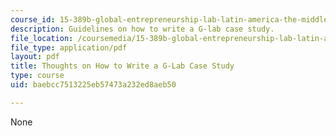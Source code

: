 ```yaml
---
course_id: 15-389b-global-entrepreneurship-lab-latin-america-the-middle-east-and-africa-fall-2010
description: Guidelines on how to write a G-lab case study.
file_location: /coursemedia/15-389b-global-entrepreneurship-lab-latin-america-the-middle-east-and-africa-fall-2010/baebcc7513225eb57473a232ed8aeb50_MIT15_389BF10_rescasestudy.pdf
file_type: application/pdf
layout: pdf
title: Thoughts on How to Write a G-Lab Case Study
type: course
uid: baebcc7513225eb57473a232ed8aeb50

---
```

None